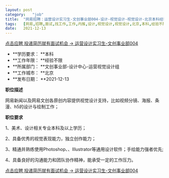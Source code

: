 ```yaml
---
layout:	post
category:	"job"
title:	"网易招聘：运营设计实习生-文创事业部004-设计-视觉设计-视觉设计-北京本科经验不限"
tags:	[网易,招聘,面试,找工作,工作,内推,设计,视觉设计,视觉设计,北京,本科,经验不限]
date:	2021-12-13
---
```


[点击应聘 投递简历就有面试机会 ->  运营设计实习生-文创事业部004](http://mobile.bole.netease.com/bole/boleDetail?id=34532&employeeId=346f03c3cda5f04c&key=all)



- **学历要求： **本科
- **工作年限： **经验不限
- **所属部门： **文创事业部-设计中心-运营视觉设计组
- **工作城市： **北京
- **发布日期： **2021-12-13



**职位描述**

网易新闻以及网易文创各原创内容提供视觉设计支持，比如视频分镜、海报、条漫、h5的设计与绘制工作；



**职位要求**

1、美术、设计相关专业本科及以上学历；

2、具备优秀的视觉表现能力，独立创作能力；

3、精通并熟练使用Photoshop、、Illustrator等通用设计软件；手绘能力强者优先;

4、具备良好的沟通能力和团队协作精神，能承受一定的工作压力。



[点击应聘 投递简历就有面试机会 ->  运营设计实习生-文创事业部004](http://mobile.bole.netease.com/bole/boleDetail?id=34532&employeeId=346f03c3cda5f04c&key=all)